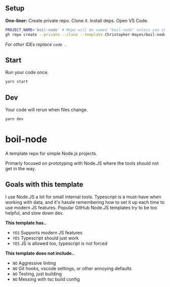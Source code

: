 ## Setup

**One-liner:** Create private repo. Clone it. Install deps. Open VS Code.

```bash
PROJECT_NAME='boil-node' # Repo will be named "boil-node" unless you change this.
gh repo create --private --clone --template Christopher-Hayes/boil-node "$PROJECT_NAME" && cd "$PROJECT_NAME" && yarn && code .
```

*For other IDEs replace `code .`*

## Start

Run your code once.

```bash
yarn start
```

## Dev

Your code will rerun when files change.

```bash
yarn dev
```

# boil-node

A template repo for simple Node.js projects.

Primarly focused on prototyping with Node.JS where the tools should not get in the way.

## Goals with this template

I use Node.JS a lot for small internal tools. Typescript is a must-have when working with data, and it's hassle remembering how to set it up each time to use modern JS features. Popular GitHub Node.JS templates try to be too helpful, and slow down dev.

**This template has..**

- `YES` Supports modern JS features
- `YES` Typescript should just work
- `YES` JS is allowed too, typescript is not forced

**This template does not include..**

- `NO` Aggressive linting
- `NO` Git hooks, vscode settings, or other annoying defaults
- `NO` Testing, just building
- `NO` Messing with tsc build config
